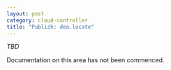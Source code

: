 ```yaml
---
layout: post
category: cloud-controller
title: "Publish: dea.locate"
---
```


*TBD*

Documentation on this area has not been commenced.
